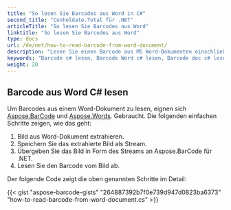 ```yaml
---
title: "So lesen Sie Barcodes aus Word in C#"
second_title: "Conholdate.Total für .NET"
articleTitle: "So lesen Sie Barcodes aus Word"
linktitle: "So lesen Sie Barcodes aus Word"
type: docs
url: /de/net/how-to-read-barcode-from-word-document/
description: "Lesen Sie einen Barcode aus MS Word-Dokumenten einschließlich DOC DOCX in C#."
keywords: "Barcode c# lesen, Barcode Word c# lesen, Barcode doc c# lesen, Barcode docx c# lesen, Wort docx c# lesen, .NET Wort doc docx lesen, Barcode doc docx c# lesen.net"
weight: 20
---
```


## **Barcode aus Word C# lesen**
Um Barcodes aus einem Word-Dokument zu lesen, eignen sich [Aspose.BarCode](https://products.aspose.com/barcode/net) und [Aspose.Words](https://products.aspose.com/words/net). Gebraucht. Die folgenden einfachen Schritte zeigen, wie das geht:

1. Bild aus Word-Dokument extrahieren.
1. Speichern Sie das extrahierte Bild als Stream.
1. Übergeben Sie das Bild in Form des Streams an Aspose.BarCode für .NET.
1. Lesen Sie den Barcode vom Bild ab.

Der folgende Code zeigt die oben genannten Schritte im Detail:

{{< gist "aspose-barcode-gists" "264887392b7f0e739d947d0823ba6373" "how-to-read-barcode-from-word-document.cs" >}}

